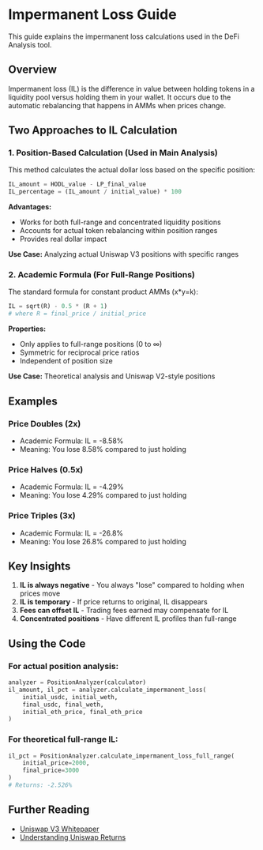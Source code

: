 # Impermanent Loss Guide

This guide explains the impermanent loss calculations used in the DeFi Analysis tool.

## Overview

Impermanent loss (IL) is the difference in value between holding tokens in a liquidity pool versus holding them in your wallet. It occurs due to the automatic rebalancing that happens in AMMs when prices change.

## Two Approaches to IL Calculation

### 1. Position-Based Calculation (Used in Main Analysis)

This method calculates the actual dollar loss based on the specific position:

```python
IL_amount = HODL_value - LP_final_value
IL_percentage = (IL_amount / initial_value) * 100
```

**Advantages:**

- Works for both full-range and concentrated liquidity positions
- Accounts for actual token rebalancing within position ranges
- Provides real dollar impact

**Use Case:** Analyzing actual Uniswap V3 positions with specific ranges

### 2. Academic Formula (For Full-Range Positions)

The standard formula for constant product AMMs (x\*y=k):

```python
IL = sqrt(R) - 0.5 * (R + 1)
# where R = final_price / initial_price
```

**Properties:**

- Only applies to full-range positions (0 to ∞)
- Symmetric for reciprocal price ratios
- Independent of position size

**Use Case:** Theoretical analysis and Uniswap V2-style positions

## Examples

### Price Doubles (2x)

- Academic Formula: IL = -8.58%
- Meaning: You lose 8.58% compared to just holding

### Price Halves (0.5x)

- Academic Formula: IL = -4.29%
- Meaning: You lose 4.29% compared to just holding

### Price Triples (3x)

- Academic Formula: IL = -26.8%
- Meaning: You lose 26.8% compared to just holding

## Key Insights

1. **IL is always negative** - You always "lose" compared to holding when prices move
2. **IL is temporary** - If price returns to original, IL disappears
3. **Fees can offset IL** - Trading fees earned may compensate for IL
4. **Concentrated positions** - Have different IL profiles than full-range

## Using the Code

### For actual position analysis:

```python
analyzer = PositionAnalyzer(calculator)
il_amount, il_pct = analyzer.calculate_impermanent_loss(
    initial_usdc, initial_weth,
    final_usdc, final_weth,
    initial_eth_price, final_eth_price
)
```

### For theoretical full-range IL:

```python
il_pct = PositionAnalyzer.calculate_impermanent_loss_full_range(
    initial_price=2000,
    final_price=3000
)
# Returns: -2.526%
```

## Further Reading

- [Uniswap V3 Whitepaper](https://uniswap.org/whitepaper-v3.pdf)
- [Understanding Uniswap Returns](https://docs.uniswap.org/concepts/introduction/liquidity-user-guide)
